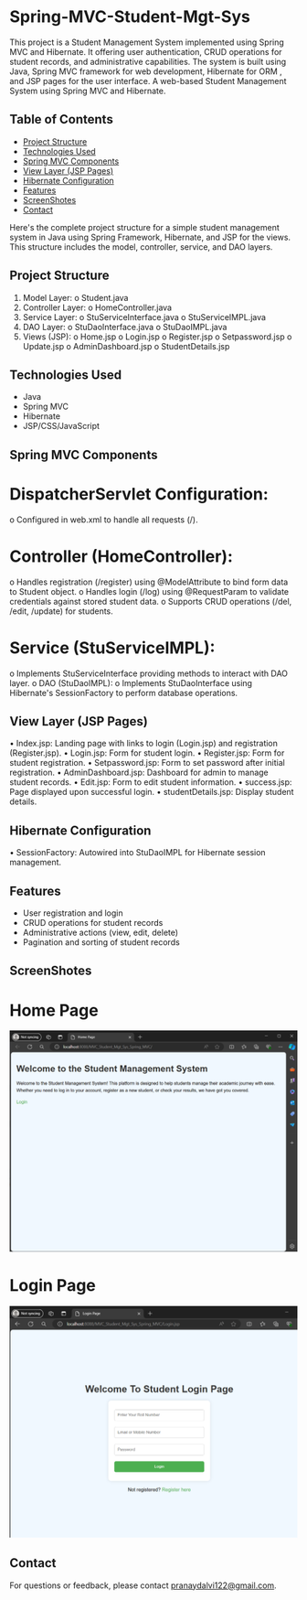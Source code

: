 # Spring-MVC-Student-Mgt-Sys
This project is a Student Management System implemented using Spring MVC and Hibernate. It offering user authentication, CRUD operations for student records, and administrative capabilities. The system is built using Java, Spring MVC framework for web development, Hibernate for ORM , and JSP pages for the user interface.
A web-based Student Management System using Spring MVC and Hibernate.

## Table of Contents
- [Project Structure](#Project-Structure)
- [Technologies Used](#technologies-used)
- [Spring MVC Components](#Spring-MVC-Components)
- [View Layer (JSP Pages)](#View-Layer-(JSP-Pages))
- [Hibernate Configuration](#Hibernate-Configuration)
- [Features](#features)
- [ScreenShotes](#ScreenShotes)
- [Contact](#contact)

Here's the complete project structure for a simple student management system in Java using Spring Framework, Hibernate, and JSP for the views. This structure includes the model, controller, service, and DAO layers.
## Project Structure
1.	Model Layer:
            o	Student.java
2.	Controller Layer:
            o	HomeController.java
3.	Service Layer:
            o	StuServiceInterface.java
            o	StuServiceIMPL.java
4.	DAO Layer:
            o	StuDaoInterface.java
            o	StuDaoIMPL.java
5.	Views (JSP):
            o	Home.jsp
            o	Login.jsp
            o	Register.jsp
            o	Setpassword.jsp
            o	Update.jsp
            o	AdminDashboard.jsp
            o	StudentDetails.jsp

## Technologies Used

- Java
- Spring MVC
- Hibernate
- JSP/CSS/JavaScript

## Spring MVC Components
# DispatcherServlet Configuration: 
o	Configured in web.xml to handle all requests (/).
# Controller (HomeController):
o	Handles registration (/register) using @ModelAttribute to bind form data to Student object.
o	Handles login (/log) using @RequestParam to validate credentials against stored student data.
o	Supports CRUD operations (/del, /edit, /update) for students.
# Service (StuServiceIMPL):
o	Implements StuServiceInterface providing methods to interact with DAO layer.
o	DAO (StuDaoIMPL):
o	Implements StuDaoInterface using Hibernate's SessionFactory to perform database operations.

## View Layer (JSP Pages)
•	Index.jsp: Landing page with links to login (Login.jsp) and registration (Register.jsp).
•	Login.jsp: Form for student login.
•	Register.jsp: Form for student registration.
•	Setpassword.jsp: Form to set password after initial registration.
•	AdminDashboard.jsp: Dashboard for admin to manage student records.
•	Edit.jsp: Form to edit student information.
•	success.jsp: Page displayed upon successful login.
•	studentDetails.jsp: Display student details.

## Hibernate Configuration
•	SessionFactory: Autowired into StuDaoIMPL for Hibernate session management.

## Features

- User registration and login
- CRUD operations for student records
- Administrative actions (view, edit, delete)
- Pagination and sorting of student records

## ScreenShotes
# Home Page
![home page](Capture1.PNG)
# Login Page
![Screenshot 2](/Capture2.PNG)

## Contact

For questions or feedback, please contact [pranaydalvi122@gmail.com](mailto:pranaydalvi122@gmail.com).
